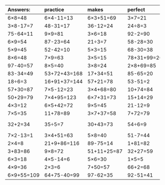 | Answers: | practice | makes | perfect | ! |
| :--- | :--- | :--- | :--- | :--- |
| 6×8=48 | 6×4-11=13 | 6×3+51=69 | 3×7=21 | 86+3=89 | 
| 3×8-17=7 | 48-31=17 | 36-12=24 | 24÷8=3 | 85-52=33 | 
| 75-64=11 | 9×9=81 | 3×6=18 | 92-2=90 | 6×5=30 | 
| 6×9=54 | 87-23=64 | 21÷3=7 | 58-28=30 | 36÷6=6 | 
| 5×9=45 | 52-42=10 | 5×3=15 | 68-30=38 | 6×4=24 | 
| 8×6=48 | 7×9=63 | 3×5=15 | 78+31+99=208 | 5×7=35 | 
| 97-40=57 | 8×5=40 | 3×8=24 | 2×8+69=85 | 7×8=56 | 
| 83-34=49 | 53+72+43=168 | 17+34=51 | 85-65=20 | 87-25=62 | 
| 18÷6=3 | 16+91+37=144 | 57+21=78 | 53-51=2 | 72÷9=8 | 
| 57+30=87 | 7×5-12=23 | 3×4+68=80 | 10+74=84 | 9×5-17=28 | 
| 50+29=79 | 7×4+95=123 | 6×7+31=73 | 15+14=29 | 5+88=93 | 
| 4×3=12 | 6×5+42=72 | 9×5=45 | 21-12=9 | 5×5+68=93 | 
| 7×5=35 | 11+78=89 | 3×7+37=58 | 7+72=79 | 3×2=6 | 
| 32+2=34 | 35÷5=7 | 30+43=73 | 54÷6=9 | 44+51-76=19 | 
| 7×2-13=1 | 3×4+51=63 | 5×8=40 | 51-7=44 | 8+35=43 | 
| 2×4=8 | 21+9+86=116 | 89-75=14 | 1+81=82 | 38-18=20 | 
| 3+83=86 | 9×8=72 | 51+11+25=87 | 32+27=59 | 55-18=37 | 
| 6×3=18 | 4×5-14=6 | 5×6=30 | 1×5=5 | 9×3=27 | 
| 4×9=36 | 2×3=6 | 7+50=57 | 66+2=68 | 8×3=24 | 
| 6×9+55=109 | 64+75-40=99 | 97-62=35 | 92-51=41 | 5×3+75=90 | 
